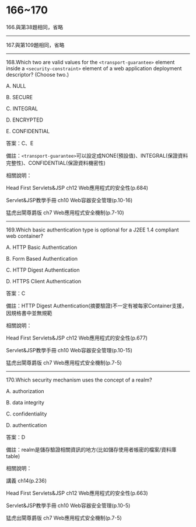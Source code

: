 166~170
========================

166.與第38題相同，省略

---
167.與第109題相同，省略

---
168.Which two are valid values for the `<transport-guarantee>` element inside a `<security-constraint>` element of a web application deployment descriptor? (Choose two.)


A.   NULL 

B.   SECURE 

C.   INTEGRAL 

D.   ENCRYPTED 

E.   CONFIDENTIAL

<!--sec data-title="解析" data-id="section168_2" data-collapse=true ces-->
答案：C、E

備註：`<transport-guarantee>`可以設定成NONE(預設值)、INTEGRAL(保證資料完整性)、CONFIDENTIAL(保證資料機密性)

相關說明：

Head First Servlets&JSP ch12 Web應用程式的安全性(p.684)

Servlet&JSP教學手冊 ch10 Web容器安全管理(p.10-16)

猛虎出閘尊爵版 ch7 Web應用程式安全機制(p.7-10)
<!--endsec-->

---
169.Which basic authentication type is optional for a J2EE 1.4 compliant web container?

A.   HTTP Basic Authentication 

B.   Form Based Authentication 

C.   HTTP Digest Authentication 

D.   HTTPS Client Authentication

<!--sec data-title="解析" data-id="section169_2" data-collapse=true ces-->
答案：C

備註：HTTP Digest Authentication(摘要驗證)不一定有被每家Container支援，因規格書中並無規範

相關說明：

Head First Servlets&JSP ch12 Web應用程式的安全性(p.677)

Servlet&JSP教學手冊 ch10 Web容器安全管理(p.10-15)

猛虎出閘尊爵版 ch7 Web應用程式安全機制(p.7-5)
<!--endsec-->

---
170.Which security mechanism uses the concept of a realm?

A.   authorization 

B.   data integrity 

C.   confidentiality 

D.   authentication

<!--sec data-title="解析" data-id="section170_2" data-collapse=true ces-->
答案：D

備註：realm是儲存驗證相關資訊的地方(比如儲存使用者帳密的檔案/資料庫table)

相關說明：

講義 ch14(p.236)

Head First Servlets&JSP ch12 Web應用程式的安全性(p.663)

Servlet&JSP教學手冊 ch10 Web容器安全管理(p.10-5)

猛虎出閘尊爵版 ch7 Web應用程式安全機制(p.7-5)
<!--endsec-->